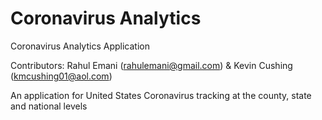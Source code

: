 # Coronavirus Analytics
Coronavirus Analytics Application

Contributors: Rahul Emani (rahulemani@gmail.com) & Kevin Cushing (kmcushing01@aol.com)


An application for United States Coronavirus tracking at the county, state and national levels
